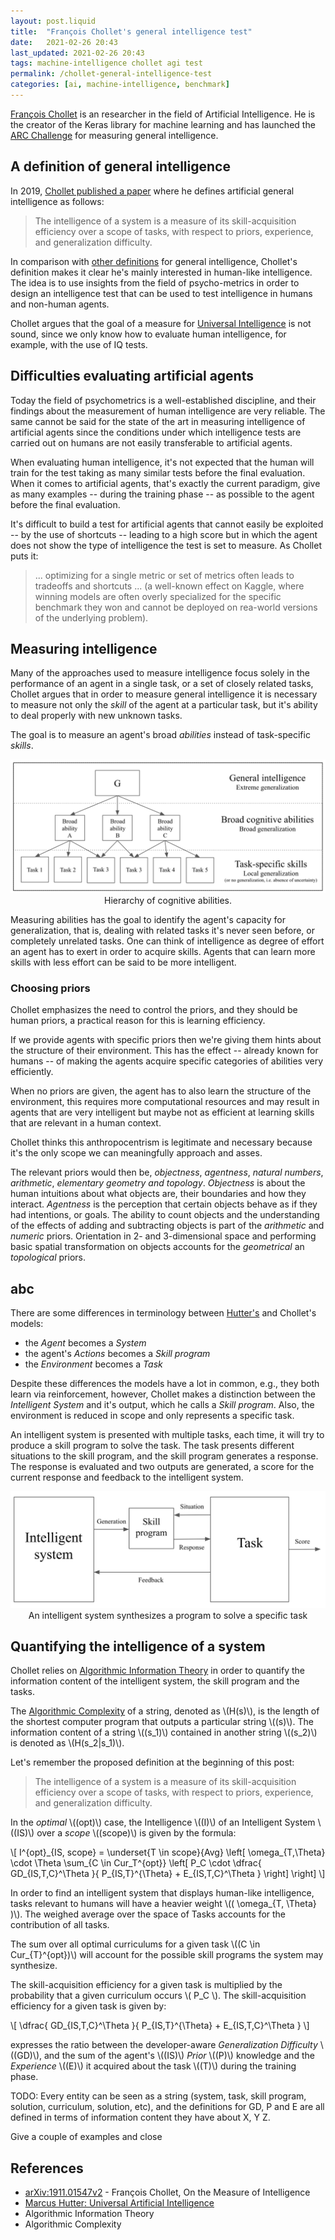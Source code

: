 ```yaml
---
layout: post.liquid
title:  "François Chollet's general intelligence test"
date:   2021-02-26 20:43
last_updated: 2021-02-26 20:43
tags: machine-intelligence chollet agi test
permalink: /chollet-general-intelligence-test
categories: [ai, machine-intelligence, benchmark]
---
```

[François Chollet](#references) is an researcher in the field of Artificial Intelligence.
He is the creator of the Keras library for machine learning and has
launched the [ARC Challenge](#references) for measuring general intelligence.

## A definition of general intelligence

In 2019, [Chollet published a paper](#references) where he defines artificial general
intelligence as follows:

> The intelligence of a system is a measure of its skill-acquisition efficiency
> over a scope of tasks, with respect to priors, experience, and generalization difficulty.

In comparison with [other definitions](#references)
for general intelligence,
Chollet's definition  makes it clear he's mainly interested in human-like intelligence.
The idea is to use insights from the field of psycho-metrics in order to design an
intelligence test that can be used to test intelligence in humans and non-human agents.

Chollet argues that the goal of a measure for [Universal Intelligence](#references)
is not sound, since we only know how to evaluate human intelligence, for example, with
the use of IQ tests.

## Difficulties evaluating artificial agents

Today the field of psychometrics is a well-established discipline,
and their findings about the measurement of human intelligence are very reliable. The
same cannot be said for the state of the art in measuring intelligence of artificial
agents since the conditions under which intelligence tests are
carried out on humans are not easily transferable to artificial agents.

When evaluating human intelligence, it's not expected that the human will train for the
test taking as many similar tests before the final evaluation. When it comes to artificial
agents, that's exactly the current paradigm, give as many examples -- during the training
phase -- as possible to the agent before the final evaluation.

It's difficult to build a test for artificial agents that cannot easily be exploited --
by the use of shortcuts -- leading to a high score but in which the agent does not
show the type of intelligence the test is set to measure. As Chollet puts it:

> ... optimizing for a single metric or set of metrics often leads to tradeoffs and
> shortcuts ... (a well-known effect on Kaggle, where winning models are often overly
> specialized for the specific benchmark they won and cannot be deployed on rea-world
> versions of the underlying problem).

## Measuring intelligence

Many of the approaches used to measure intelligence focus solely in the performance of
an agent in a single task, or a set of closely  related tasks, Chollet argues that in
order to measure general intelligence it is necessary to measure not only the _skill_
of the agent at a particular task, but it's ability to deal properly with new unknown tasks.

The goal is to measure an agent's broad _abilities_ instead of task-specific _skills_.

<div style="text-align: center">
    <img src="/assets/images/hierarchy-cognitive-abilities.png">
    <figcaption>Hierarchy of cognitive abilities.</figcaption>
</div>

Measuring abilities has the goal to identify the agent's capacity for generalization,
that is, dealing with related tasks it's never seen before, or completely unrelated tasks.
One can think of intelligence as degree of effort an agent has to exert in order to
acquire skills. Agents that can learn more skills with less effort can be said to be
more intelligent.

### Choosing priors

Chollet emphasizes the need to control the priors, and they should be
human priors, a practical reason for this is learning efficiency.

If we provide agents with specific priors then we're giving them hints about
the structure of their environment. This has the effect -- already known for humans --
of making the agents acquire specific categories of abilities very efficiently.

When no priors are given, the agent has to also learn the structure of the environment,
this requires more computational resources and may result in agents that are very
intelligent but maybe not as efficient at learning skills that are relevant in a human
context.

Chollet thinks this anthropocentrism is legitimate and necessary because it's the only
scope we can meaningfully approach and asses.

The relevant priors would then be, _objectness_, _agentness_, _natural numbers_,
_arithmetic_, _elementary geometry and topology_. _Objectness_ is about the human
intuitions about what objects are, their boundaries and how they interact. _Agentness_
is the perception that certain objects behave as if they had intentions, or goals.
The ability to count objects and the understanding of the effects of adding and
subtracting objects is part of the _arithmetic_ and _numeric_ priors. Orientation in
2- and 3-dimensional space and performing basic spatial transformation on objects
accounts for the _geometrical_ an _topological_ priors.

## abc

There are some differences in terminology between [Hutter's](hutter-aixi) and Chollet's models:

- the _Agent_ becomes a _System_
- the agent's _Actions_ becomes a _Skill program_
- the _Environment_ becomes a _Task_

Despite these differences the models  have a lot in common, e.g., they both learn via
reinforcement, however, Chollet makes a distinction between the _Intelligent System_
and it's output, which he calls a _Skill program_. Also, the environment is reduced
in scope and only represents a specific task.

An intelligent system is presented with multiple tasks, each time, it will try to produce
a skill program to solve the task. The task presents different situations to the skill
program, and the skill program generates a response. The response is evaluated and two
outputs are generated, a score for the current response and feedback to the intelligent
system.

<div style="text-align: center">
    <img src="/assets/images/chollet-system-skill-task.png">
    <figcaption>
        An intelligent system synthesizes a program to solve a specific task
    </figcaption>
</div>

## Quantifying the intelligence of a system

Chollet relies on [Algorithmic Information Theory](#references) in order to quantify
the information content of the intelligent system, the skill program and the tasks.

The [Algorithmic Complexity](#references) of a string, denoted as \\(H(s)\\), is the
length of the shortest computer program that outputs a particular string \\((s)\\).
The information content of a string \\((s_1)\\) contained in another string \\((s_2)\\)
is denoted as \\(H(s_2|s_1)\\).

Let's remember the proposed definition at the beginning of this post:

> The intelligence of a system is a measure of its skill-acquisition efficiency
> over a scope of tasks, with respect to priors, experience, and generalization difficulty.

In the _optimal_  \\((opt)\\) case, the Intelligence \\((I)\\) of an
Intelligent System \\((IS)\\) over a _scope_ \\((scope)\\) is given by the formula:

\\[
I^{opt}\_{IS, scope} = \underset{T \in scope}{Avg}
\left[
    \omega_{T,\Theta} \cdot \Theta \sum_{C \in Cur_T^{opt}}
    \left[
        P_C \cdot \dfrac{
            GD_{IS,T,C}^\Theta
        }{
            P_{IS,T}^{\Theta} + E_{IS,T,C}^\Theta
        }
    \right]
\right]
\\]

In order to find an intelligent system that displays human-like intelligence, tasks
relevant to humans will have a heavier weight \\(( \omega\_{T, \Theta} )\\).
The weighed average over the space of Tasks accounts for the contribution of all tasks.

The sum over all optimal curriculums for a given task \\((C \in Cur\_{T}^{opt})\\)
will account for the possible skill programs the system may synthesize.

The skill-acquisition efficiency for a given task is multiplied by the probability that
a given curriculum occurs \\( P\_C \\). The skill-acquisition efficiency for a given
task is given by:

\\[
    \dfrac{
        GD_{IS,T,C}^\Theta
    }{
        P_{IS,T}^{\Theta} + E_{IS,T,C}^\Theta
    }
\\]

expresses the ratio between the developer-aware _Generalization Difficulty_ \\((GD)\\),
and the sum of the agent's \\((IS)\\) _Prior_ \\((P)\\) knowledge and the
_Experience_ \\((E)\\) it acquired about the task \\((T)\\) during the training phase.


TODO:
Every entity can be seen as a string (system, task, skill program, solution,
curriculum, solution, etc), and the definitions for GD, P and E are all defined
in terms of information content they have about X, Y Z.

Give a  couple of examples and close


## References

- [arXiv:1911.01547v2](https://arxiv.org/abs/1911.01547v2) - François Chollet,
  On the Measure of Intelligence
- [Marcus Hutter: Universal Artificial Intelligence](hutter-aixi)
- Algorithmic Information Theory
- Algorithmic Complexity
